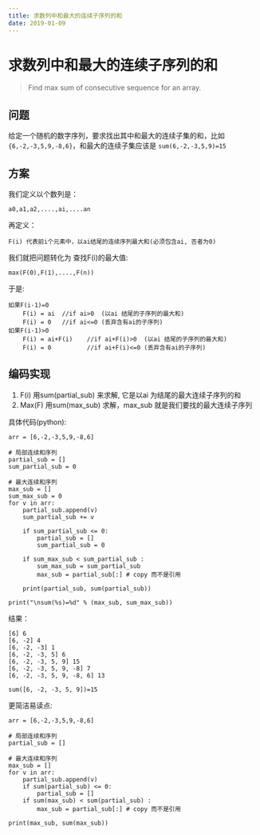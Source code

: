 ```yaml
---
title: 求数列中和最大的连续子序列的和
date: 2019-01-09
---
```

# 求数列中和最大的连续子序列的和
> Find max sum of consecutive sequence for an array.

## 问题
给定一个随机的数字序列，要求找出其中和最大的连续子集的和，比如`{6,-2,-3,5,9,-8,6}`，和最大的连续子集应该是 `sum(6,-2,-3,5,9)=15`

## 方案
我们定义以个数列是：

    a0,a1,a2,....,ai,....an

再定义：

    F(i) 代表前i个元素中，以ai结尾的连续序列最大和(必须包含ai, 否者为0)

我们就把问题转化为 查找F(i)的最大值:

    max(F(0),F(1),....,F(n))

于是:

    如果F(i-1)=0 
        F(i) = ai  //if ai>0  (以ai 结尾的子序列的最大和)
        F(i) = 0   //if ai<=0 (丢弃含有ai的子序列)
    如果F(i-1)>0 
        F(i) = ai+F(i)    //if ai+F(i)>0  (以ai 结尾的子序列的最大和)
        F(i) = 0          //if ai+F(i)<=0 (丢弃含有ai的子序列)

## 编码实现
1. F(i) 用sum(partial_sub) 来求解, 它是以ai 为结尾的最大连续子序列的和
2. Max(F) 用sum(max_sub) 求解，max_sub 就是我们要找的最大连续子序列

具体代码(python):

    arr = [6,-2,-3,5,9,-8,6]

    # 局部连续和序列
    partial_sub = []
    sum_partial_sub = 0

    # 最大连续和序列
    max_sub = []
    sum_max_sub = 0
    for v in arr:
        partial_sub.append(v)
        sum_partial_sub += v

        if sum_partial_sub <= 0:
            partial_sub = []
            sum_partial_sub = 0

        if sum_max_sub < sum_partial_sub :
            sum_max_sub = sum_partial_sub
            max_sub = partial_sub[:] # copy 而不是引用

        print(partial_sub, sum(partial_sub))

    print("\nsum(%s)=%d" % (max_sub, sum_max_sub))

结果：

    [6] 6
    [6, -2] 4
    [6, -2, -3] 1
    [6, -2, -3, 5] 6
    [6, -2, -3, 5, 9] 15
    [6, -2, -3, 5, 9, -8] 7
    [6, -2, -3, 5, 9, -8, 6] 13

    sum([6, -2, -3, 5, 9])=15

更简洁易读点:

    arr = [6,-2,-3,5,9,-8,6]

    # 局部连续和序列
    partial_sub = []

    # 最大连续和序列
    max_sub = []
    for v in arr:
        partial_sub.append(v)
        if sum(partial_sub) <= 0:
            partial_sub = []
        if sum(max_sub) < sum(partial_sub) :
            max_sub = partial_sub[:] # copy 而不是引用

    print(max_sub, sum(max_sub))